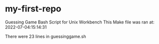 # my-first-repo
Guessing Game Bash Script for Unix Workbench
This Make file was ran at: 2022-07-04:15:14:31

There were 23 lines in guessinggame.sh
